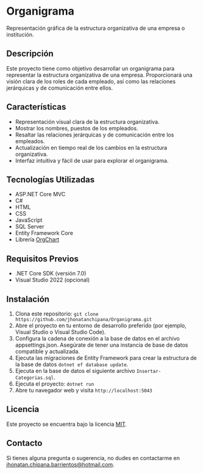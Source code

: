 # Organigrama

Representación gráfica de la estructura organizativa de una empresa o institución.

## Descripción

Este proyecto tiene como objetivo desarrollar un organigrama para representar la estructura organizativa de una empresa.
Proporcionará una visión clara de los roles de cada empleado, así como las relaciones jerárquicas y de comunicación entre ellos.

## Características

- Representación visual clara de la estructura organizativa.
- Mostrar los nombres, puestos de los empleados.
- Resaltar las relaciones jerárquicas y de comunicación entre los empleados.
- Actualización en tiempo real de los cambios en la estructura organizativa.
- Interfaz intuitiva y fácil de usar para explorar el organigrama.

## Tecnologías Utilizadas

- ASP.NET Core MVC
- C#
- HTML
- CSS
- JavaScript
- SQL Server
- Entity Framework Core
- Librería [OrgChart](https://github.com/dabeng/OrgChart)

## Requisitos Previos

- .NET Core SDK (versión 7.0)
- Visual Studio 2022 (opcional)

## Instalación

1. Clona este repositorio: `git clone https://github.com/jhonatanchipana/Organigrama.git`
2. Abre el proyecto en tu entorno de desarrollo preferido (por ejemplo, Visual Studio o Visual Studio Code).
3. Configura la cadena de conexión a la base de datos en el archivo appsettings.json. Asegúrate de tener una instancia de base de datos compatible y actualizada.
4. Ejecuta las migraciones de Entity Framework para crear la estructura de la base de datos `dotnet ef database update`.
5. Ejecuta en la base de datos el siguiente archivo `Insertar-Categorias.sql`.
6. Ejecuta el proyecto: `dotnet run`
7. Abre tu navegador web y visita `http://localhost:5043`

## Licencia

Este proyecto se encuentra bajo la licencia [MIT](https://opensource.org/licenses/MIT).

## Contacto

Si tienes alguna pregunta o sugerencia, no dudes en contactarme en jhonatan.chipana.barrientos@hotmail.com.

